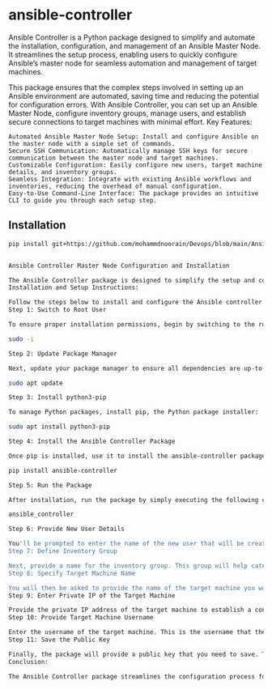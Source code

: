 # ansible-controller

Ansible Controller is a Python package designed to simplify and automate the installation, configuration, and management of an Ansible Master Node. It streamlines the setup process, enabling users to quickly configure Ansible’s master node for seamless automation and management of target machines.

This package ensures that the complex steps involved in setting up an Ansible environment are automated, saving time and reducing the potential for configuration errors. With Ansible Controller, you can set up an Ansible Master Node, configure inventory groups, manage users, and establish secure connections to target machines with minimal effort.
Key Features:

    Automated Ansible Master Node Setup: Install and configure Ansible on the master node with a simple set of commands.
    Secure SSH Communication: Automatically manage SSH keys for secure communication between the master node and target machines.
    Customizable Configuration: Easily configure new users, target machine details, and inventory groups.
    Seamless Integration: Integrate with existing Ansible workflows and inventories, reducing the overhead of manual configuration.
    Easy-to-Use Command-Line Interface: The package provides an intuitive CLI to guide you through each setup step.

## Installation
```sh
pip install git+https://github.com/mohammdnoorain/Devops/blob/main/Ansible-controller-updated.txt


Ansible Controller Master Node Configuration and Installation

The Ansible Controller package is designed to simplify the setup and configuration of an Ansible master node, enabling you to efficiently manage and automate configurations on target machines. This package automates key tasks required to configure and manage your target nodes seamlessly.
Installation and Setup Instructions:

Follow the steps below to install and configure the Ansible controller package on your system:
Step 1: Switch to Root User

To ensure proper installation permissions, begin by switching to the root user:

sudo -i

Step 2: Update Package Manager

Next, update your package manager to ensure all dependencies are up-to-date:

sudo apt update

Step 3: Install python3-pip

To manage Python packages, install pip, the Python package installer:

sudo apt install python3-pip

Step 4: Install the Ansible Controller Package

Once pip is installed, use it to install the ansible-controller package:

pip install ansible-controller

Step 5: Run the Package

After installation, run the package by simply executing the following command:

ansible_controller

Step 6: Provide New User Details

You'll be prompted to enter the name of the new user that will be created on your machine. This user will be used to manage and interact with the target machine(s).
Step 7: Define Inventory Group

Next, provide a name for the inventory group. This group will help categorize and manage your target machines. You can choose any group name you prefer.
Step 8: Specify Target Machine Name

You will then be asked to provide the name of the target machine you want to configure. This can be any name you'd like.
Step 9: Enter Private IP of the Target Machine

Provide the private IP address of the target machine to establish a connection between the controller and the node.
Step 10: Provide Target Machine Username

Enter the username of the target machine. This is the username that the controller will use to authenticate and configure the target machine.
Step 11: Save the Public Key

Finally, the package will provide a public key that you need to save. This key will be used when running the Ansible target machine setup package to allow secure communication between your master node and the target nodes.
Conclusion:

The Ansible Controller package streamlines the configuration process for managing your infrastructure with Ansible. By following the steps outlined above, you will have a fully configured Ansible master node ready to automate tasks across your network of target machines. Use this package to enhance productivity and simplify Ansible node management for your IT infrastructure.